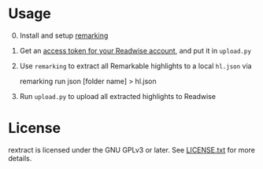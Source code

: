 # Usage

0. Install and setup [remarking](https://remarking.readthedocs.io/en/latest/usage.html)

1. Get an [access token for your Readwise account](https://readwise.io/access_token), and put it in `upload.py`

2. Use `remarking` to extract all Remarkable highlights to a local `hl.json` via

    remarking run json [folder name] > hl.json

3. Run `upload.py` to upload all extracted highlights to Readwise
    
# License

rextract is licensed under the GNU GPLv3 or later. See [LICENSE.txt](https://github.com/zachwick/rextract/blob/master/LICENSE.txt) for more details.
